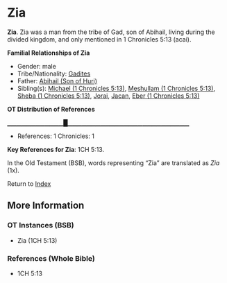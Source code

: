 # Zia
**Zia**. 
Zia was a man from the tribe of Gad, son of Abihail, living during the divided kingdom, and only mentioned in 1 Chronicles 5:13 (acai). 




**Familial Relationships of Zia**


* Gender: male
* Tribe/Nationality: [Gadites](../../../groups/md/acai/Gad.md)
* Father: [Abihail (Son of Huri)](Abihail.3.md)
* Sibling(s): [Michael (1 Chronicles 5:13)](Michael.2.md), [Meshullam (1 Chronicles 5:13)](Meshullam.3.md), [Sheba (1 Chronicles 5:13)](Sheba.5.md), [Jorai](Jorai.md), [Jacan](Jacan.md), [Eber (1 Chronicles 5:13)](Eber.2.md)


**OT Distribution of References**

▁▁▁▁▁▁▁▁▁▁▁▁█▁▁▁▁▁▁▁▁▁▁▁▁▁▁▁▁▁▁▁▁▁▁▁▁▁▁
* References: 1 Chronicles: 1



**Key References for Zia**: 
1CH 5:13. 


In the Old Testament (BSB), words representing “Zia” are translated as 
*Zia* (1x). 




Return to [Index](00-Index.md)

## More Information

### OT Instances (BSB)

* Zia (1CH 5:13)



### References (Whole Bible)

* 1CH 5:13



